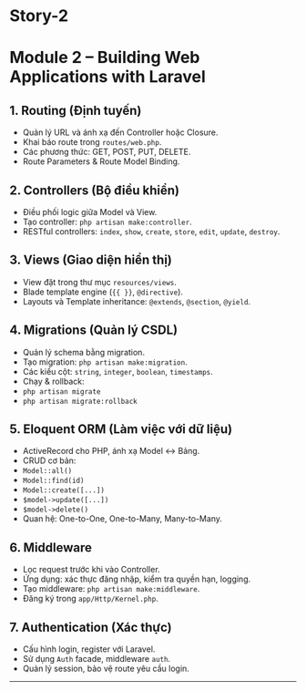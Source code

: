 # Story-2
# Module 2 – Building Web Applications with Laravel

## 1. Routing (Định tuyến)
- Quản lý URL và ánh xạ đến Controller hoặc Closure.
- Khai báo route trong `routes/web.php`.
- Các phương thức: GET, POST, PUT, DELETE.
- Route Parameters & Route Model Binding.

## 2. Controllers (Bộ điều khiển)
- Điều phối logic giữa Model và View.
- Tạo controller: `php artisan make:controller`.
- RESTful controllers: `index`, `show`, `create`, `store`, `edit`, `update`, `destroy`.

## 3. Views (Giao diện hiển thị)
- View đặt trong thư mục `resources/views`.
- Blade template engine (`{{ }}`, `@directive`).
- Layouts và Template inheritance: `@extends`, `@section`, `@yield`.

## 4. Migrations (Quản lý CSDL)
- Quản lý schema bằng migration.
- Tạo migration: `php artisan make:migration`.
- Các kiểu cột: `string`, `integer`, `boolean`, `timestamps`.
- Chạy & rollback:
- `php artisan migrate`
- `php artisan migrate:rollback`

## 5. Eloquent ORM (Làm việc với dữ liệu)
- ActiveRecord cho PHP, ánh xạ Model ↔ Bảng.
- CRUD cơ bản:
- `Model::all()`
- `Model::find(id)`
- `Model::create([...])`
- `$model->update([...])`
- `$model->delete()`
- Quan hệ: One-to-One, One-to-Many, Many-to-Many.

## 6. Middleware
- Lọc request trước khi vào Controller.
- Ứng dụng: xác thực đăng nhập, kiểm tra quyền hạn, logging.
- Tạo middleware: `php artisan make:middleware`.
- Đăng ký trong `app/Http/Kernel.php`.

## 7. Authentication (Xác thực)
- Cấu hình login, register với Laravel.
- Sử dụng `Auth` facade, middleware `auth`.
- Quản lý session, bảo vệ route yêu cầu login.

---
